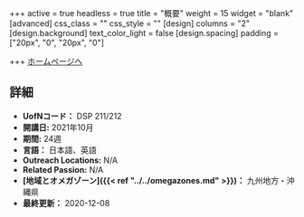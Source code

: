 +++
active = true
headless = true
title = "概要"
weight = 15
widget = "blank"
[advanced]
css_class = ""
css_style = ""
[design]
columns = "2"
[design.background]
text_color_light = false
[design.spacing]
padding = ["20px", "0", "20px", "0"]

+++
[ホームページへ](https://www.ywamokinawa.org/dts/)

## 詳細

* **UofNコード：** DSP 211/212
* **開講日:** 2021年10月
* **期間:** 24週
* **言語：** 日本語、英語
* **Outreach Locations:** N/A
* **Related Passion:** N/A
* **[地域とオメガゾーン]({{< ref "../../omegazones.md" >}})：** 九州地方・沖縄県
* **最終更新：** 2020-12-08

